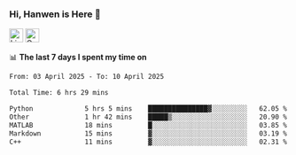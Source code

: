 ### Hi, Hanwen is Here 👋
<p>
	<a href="https://www.linkedin.com/in/liu-hanwen/"><img src="https://img.shields.io/badge/@hanwen-0A66C2?style=flat&logo=LinkedIn&logoColor=white" alt="Linkedin"  height="25px"/></a> 
	<a href="https://scholar.google.com/citations?user=HDF0su0AAAAJ"><img src="https://img.shields.io/badge/scholar-4385FE.svg?&style=plastic&logo=google-scholar&logoColor=white" alt="Google Scholar" height="25px"> </a>
</p>

📊 **The last 7 days I spent my time on** 
<!--START_SECTION:waka-->

```txt
From: 03 April 2025 - To: 10 April 2025

Total Time: 6 hrs 29 mins

Python             5 hrs 5 mins    ███████████████▓░░░░░░░░░   62.05 %
Other              1 hr 42 mins    █████▒░░░░░░░░░░░░░░░░░░░   20.90 %
MATLAB             18 mins         █░░░░░░░░░░░░░░░░░░░░░░░░   03.85 %
Markdown           15 mins         ▓░░░░░░░░░░░░░░░░░░░░░░░░   03.19 %
C++                11 mins         ▓░░░░░░░░░░░░░░░░░░░░░░░░   02.31 %
```

<!--END_SECTION:waka-->


<!--
**david990917/david990917** is a ✨ _special_ ✨ repository because its `README.md` (this file) appears on your GitHub profile.

Here are some ideas to get you started:

- 🔭 I’m currently working on ...
- 🌱 I’m currently learning ...
- 👯 I’m looking to collaborate on ...
- 🤔 I’m looking for help with ...
- 💬 Ask me about ...
- 📫 How to reach me: ...
- 😄 Pronouns: ...
- ⚡ Fun fact: ...
-->

